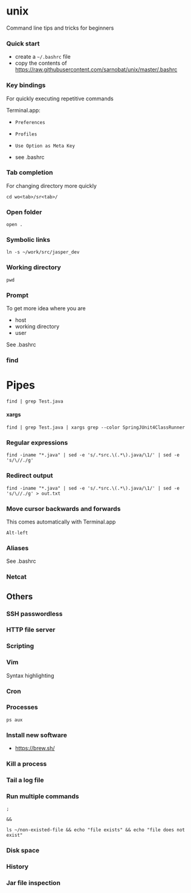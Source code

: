 # unix
Command line tips and tricks for beginners

### Quick start

* create a `~/.bashrc` file 
* copy the contents of https://raw.githubusercontent.com/sarnobat/unix/master/.bashrc


### Key bindings

For quickly executing repetitive commands

Terminal.app:
* `Preferences`
* `Profiles`
* `Use Option as Meta Key`

* see .bashrc

### Tab completion

For changing directory more quickly

```
cd wo<tab>/sr<tab>/
```

### Open folder

```
open .
```


### Symbolic links

```
ln -s ~/work/src/jasper_dev
```

### Working directory

```
pwd
```

### Prompt

To get more idea where you are
* host
* working directory
* user

See .bashrc

### find

# Pipes
```
find | grep Test.java
```

#### xargs

```
find | grep Test.java | xargs grep --color SpringJUnit4ClassRunner
```
### Regular expressions

```
find -iname "*.java" | sed -e 's/.*src.\(.*\).java/\1/' | sed -e 's/\//./g'
```

### Redirect output

```
find -iname "*.java" | sed -e 's/.*src.\(.*\).java/\1/' | sed -e 's/\//./g' > out.txt
```

### Move cursor backwards and forwards

This comes automatically with Terminal.app

```
Alt-left
```

### Aliases

See .bashrc

### Netcat

## Others

### SSH passwordless

### HTTP file server

### Scripting

### Vim

Syntax highlighting

### Cron

### Processes

```
ps aux
```

### Install new software

* https://brew.sh/

### Kill a process

### Tail a log file

### Run multiple commands

```
;
```
```
&&
```
```
ls ~/non-existed-file && echo "file exists" && echo "file does not exist"
```

### Disk space

### History

### Jar file inspection
